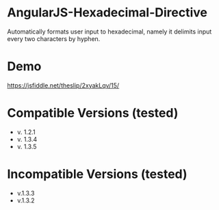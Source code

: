 # AngularJS-Hexadecimal-Directive
Automatically formats user input to hexadecimal, namely it delimits input every two characters by hyphen.


# Demo
https://jsfiddle.net/theslip/2xyakLqv/15/

# Compatible Versions (tested) 
- v. 1.2.1
- v. 1.3.4
- v. 1.3.5

# Incompatible Versions (tested)
- v.1.3.3
- v.1.3.2
